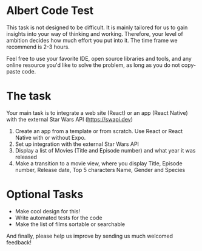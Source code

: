 # Albert Code Test
This task is not designed to be difficult. It is mainly tailored for us to gain insights into your way of thinking and working. Therefore, your level of ambition decides how much effort you put into it. The time frame we recommend is 2-3 hours. 

Feel free to use your favorite IDE, open source libraries and tools, and any online resource you'd like to solve the problem, as long as you do not copy-paste code.

# The task
Your main task is to integrate a web site (React) or an app (React Native) with the external Star Wars API (https://swapi.dev)

1. Create an app from a template or from scratch. Use React or React Native with or without Expo.
2. Set up integration with the external Star Wars API
3. Display a list of Movies (Title and Episode number) and what year it was released
4. Make a transition to a movie view, where you display Title, Episode number, Release date, Top 5 characters Name, Gender and Species

# Optional Tasks
* Make cool design for this!
* Write automated tests for the code
* Make the list of films sortable or searchable

And finally, please help us improve by sending us much welcomed feedback!
